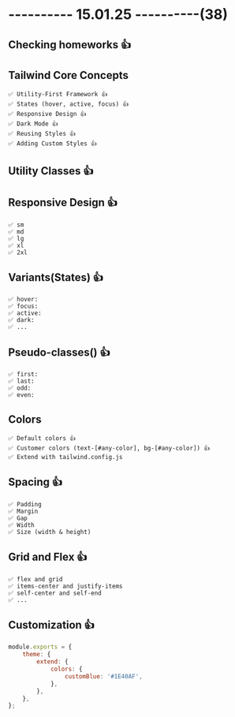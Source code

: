 # ---------- 15.01.25 ----------(38)

## Checking homeworks 👍

## Tailwind Core Concepts

    ✅ Utility-First Framework 👍
    ✅ States (hover, active, focus) 👍
    ✅ Responsive Design 👍
    ✅ Dark Mode 👍
    ✅ Reusing Styles 👍
    ✅ Adding Custom Styles 👍

## Utility Classes 👍

## Responsive Design 👍

    ✅ sm
    ✅ md
    ✅ lg
    ✅ xl
    ✅ 2xl

## Variants(States) 👍

    ✅ hover:
    ✅ focus:
    ✅ active:
    ✅ dark:
    ✅ ...

## Pseudo-classes() 👍

    ✅ first:
    ✅ last:
    ✅ odd:
    ✅ even:

## Colors

    ✅ Default colors 👍
    ✅ Customer colors (text-[#any-color], bg-[#any-color]) 👍
    ✅ Extend with tailwind.config.js

## Spacing 👍

    ✅ Padding
    ✅ Margin
    ✅ Gap
    ✅ Width
    ✅ Size (width & height)

## Grid and Flex 👍

    ✅ flex and grid
    ✅ items-center and justify-items
    ✅ self-center and self-end
    ✅ ...

## Customization 👍

```js
module.exports = {
	theme: {
		extend: {
			colors: {
				customBlue: '#1E40AF',
			},
		},
	},
};
```
